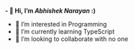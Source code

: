 **- 👋 Hi, I’m *Abhishek Narayan* :)**
- 👀 I’m interested in Programming
- 🌱 I’m currently learning TypeScript
- 💞️ I’m looking to collaborate with no one

<!---
Zynt3x/Zynt3x is a ✨ special ✨ repository because its `README.md` (this file) appears on your GitHub profile.
You can click the Preview link to take a look at your changes.
--->
